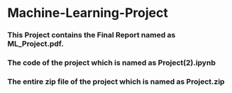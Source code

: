 # Machine-Learning-Project
### This Project contains the Final Report named as ML_Project.pdf. 

### The code of the project which is named as Project(2).ipynb  
### The entire zip file of the project which is named as Project.zip
